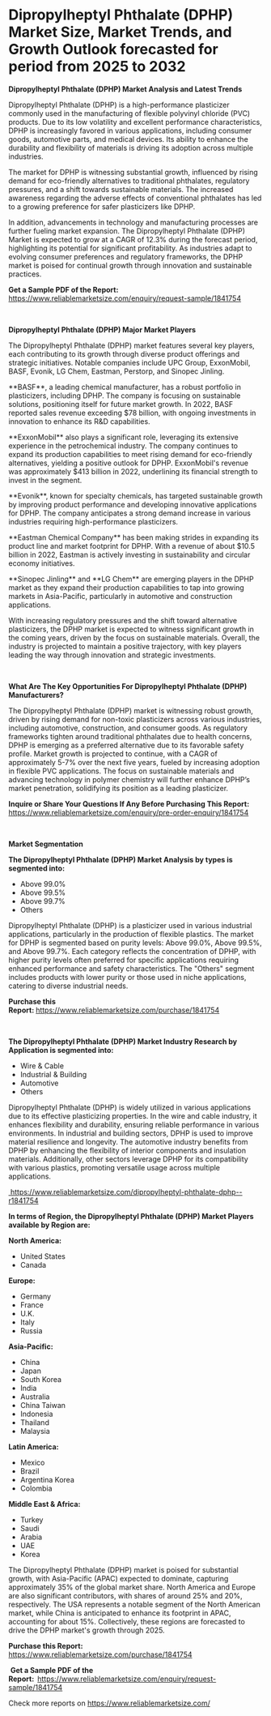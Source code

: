 <p><h1>Dipropylheptyl Phthalate (DPHP) Market Size, Market Trends, and Growth Outlook forecasted for period from 2025 to 2032</h1></p><p><strong>Dipropylheptyl Phthalate (DPHP) Market Analysis and Latest Trends</strong></p>
<p><p>Dipropylheptyl Phthalate (DPHP) is a high-performance plasticizer commonly used in the manufacturing of flexible polyvinyl chloride (PVC) products. Due to its low volatility and excellent performance characteristics, DPHP is increasingly favored in various applications, including consumer goods, automotive parts, and medical devices. Its ability to enhance the durability and flexibility of materials is driving its adoption across multiple industries.</p><p>The market for DPHP is witnessing substantial growth, influenced by rising demand for eco-friendly alternatives to traditional phthalates, regulatory pressures, and a shift towards sustainable materials. The increased awareness regarding the adverse effects of conventional phthalates has led to a growing preference for safer plasticizers like DPHP. </p><p>In addition, advancements in technology and manufacturing processes are further fueling market expansion. The Dipropylheptyl Phthalate (DPHP) Market is expected to grow at a CAGR of 12.3% during the forecast period, highlighting its potential for significant profitability. As industries adapt to evolving consumer preferences and regulatory frameworks, the DPHP market is poised for continual growth through innovation and sustainable practices.</p></p>
<p><strong>Get a Sample PDF of the Report:&nbsp;</strong> <a href="https://www.reliablemarketsize.com/enquiry/request-sample/1841754?utm_campaign=2889&utm_medium=2&utm_source=Github&utm_content=ia&utm_term=26032025&utm_id=dipropylheptyl-phthalate-dphp">https://www.reliablemarketsize.com/enquiry/request-sample/1841754</a></p>
<p>&nbsp;</p>
<p><strong>Dipropylheptyl Phthalate (DPHP) Major Market Players</strong></p>
<p><p>The Dipropylheptyl Phthalate (DPHP) market features several key players, each contributing to its growth through diverse product offerings and strategic initiatives. Notable companies include UPC Group, ExxonMobil, BASF, Evonik, LG Chem, Eastman, Perstorp, and Sinopec Jinling.</p><p>**BASF**, a leading chemical manufacturer, has a robust portfolio in plasticizers, including DPHP. The company is focusing on sustainable solutions, positioning itself for future market growth. In 2022, BASF reported sales revenue exceeding $78 billion, with ongoing investments in innovation to enhance its R&D capabilities.</p><p>**ExxonMobil** also plays a significant role, leveraging its extensive experience in the petrochemical industry. The company continues to expand its production capabilities to meet rising demand for eco-friendly alternatives, yielding a positive outlook for DPHP. ExxonMobil's revenue was approximately $413 billion in 2022, underlining its financial strength to invest in the segment.</p><p>**Evonik**, known for specialty chemicals, has targeted sustainable growth by improving product performance and developing innovative applications for DPHP. The company anticipates a strong demand increase in various industries requiring high-performance plasticizers.</p><p>**Eastman Chemical Company** has been making strides in expanding its product line and market footprint for DPHP. With a revenue of about $10.5 billion in 2022, Eastman is actively investing in sustainability and circular economy initiatives.</p><p>**Sinopec Jinling** and **LG Chem** are emerging players in the DPHP market as they expand their production capabilities to tap into growing markets in Asia-Pacific, particularly in automotive and construction applications.</p><p>With increasing regulatory pressures and the shift toward alternative plasticizers, the DPHP market is expected to witness significant growth in the coming years, driven by the focus on sustainable materials. Overall, the industry is projected to maintain a positive trajectory, with key players leading the way through innovation and strategic investments.</p></p>
<p>&nbsp;</p>
<p><strong>What Are The Key Opportunities For Dipropylheptyl Phthalate (DPHP) Manufacturers?</strong></p>
<p><p>The Dipropylheptyl Phthalate (DPHP) market is witnessing robust growth, driven by rising demand for non-toxic plasticizers across various industries, including automotive, construction, and consumer goods. As regulatory frameworks tighten around traditional phthalates due to health concerns, DPHP is emerging as a preferred alternative due to its favorable safety profile. Market growth is projected to continue, with a CAGR of approximately 5-7% over the next five years, fueled by increasing adoption in flexible PVC applications. The focus on sustainable materials and advancing technology in polymer chemistry will further enhance DPHP’s market penetration, solidifying its position as a leading plasticizer.</p></p>
<p><strong>Inquire or Share Your Questions If Any Before Purchasing This Report:</strong> <a href="https://www.reliablemarketsize.com/enquiry/pre-order-enquiry/1841754?utm_campaign=2889&utm_medium=2&utm_source=Github&utm_content=ia&utm_term=26032025&utm_id=dipropylheptyl-phthalate-dphp">https://www.reliablemarketsize.com/enquiry/pre-order-enquiry/1841754</a></p>
<p>&nbsp;</p>
<p><strong>Market Segmentation</strong></p>
<p><strong>The Dipropylheptyl Phthalate (DPHP) Market Analysis by types is segmented into:</strong></p>
<p><ul><li>Above 99.0%</li><li>Above 99.5%</li><li>Above 99.7%</li><li>Others</li></ul></p>
<p><p>Dipropylheptyl Phthalate (DPHP) is a plasticizer used in various industrial applications, particularly in the production of flexible plastics. The market for DPHP is segmented based on purity levels: Above 99.0%, Above 99.5%, and Above 99.7%. Each category reflects the concentration of DPHP, with higher purity levels often preferred for specific applications requiring enhanced performance and safety characteristics. The "Others" segment includes products with lower purity or those used in niche applications, catering to diverse industrial needs.</p></p>
<p><strong>Purchase this Report:&nbsp;</strong><a href="https://www.reliablemarketsize.com/purchase/1841754?utm_campaign=2889&utm_medium=2&utm_source=Github&utm_content=ia&utm_term=26032025&utm_id=dipropylheptyl-phthalate-dphp">https://www.reliablemarketsize.com/purchase/1841754</a></p>
<p>&nbsp;</p>
<p><strong>The Dipropylheptyl Phthalate (DPHP) Market Industry Research by Application is segmented into:</strong></p>
<p><ul><li>Wire & Cable</li><li>Industrial & Building</li><li>Automotive</li><li>Others</li></ul></p>
<p><p>Dipropylheptyl Phthalate (DPHP) is widely utilized in various applications due to its effective plasticizing properties. In the wire and cable industry, it enhances flexibility and durability, ensuring reliable performance in various environments. In industrial and building sectors, DPHP is used to improve material resilience and longevity. The automotive industry benefits from DPHP by enhancing the flexibility of interior components and insulation materials. Additionally, other sectors leverage DPHP for its compatibility with various plastics, promoting versatile usage across multiple applications.</p></p>
<p><a href="https://www.reliablemarketsize.com/dipropylheptyl-phthalate-dphp--r1841754?utm_campaign=2889&utm_medium=2&utm_source=Github&utm_content=ia&utm_term=26032025&utm_id=dipropylheptyl-phthalate-dphp">&nbsp;https://www.reliablemarketsize.com/dipropylheptyl-phthalate-dphp--r1841754</a></p>
<p><strong>In terms of Region, the Dipropylheptyl Phthalate (DPHP) Market Players available by Region are:</strong></p>
<p>
    <p> <strong> North America: </strong>
        <ul>
            <li>United States</li>
            <li>Canada</li>
        </ul>
        </p> 
    <p> <strong> Europe: </strong>
        <ul>
            <li>Germany</li>
            <li>France</li>
            <li>U.K.</li>
            <li>Italy</li>
            <li>Russia</li>
        </ul>
        </p> 
    <p> <strong> Asia-Pacific: </strong>
        <ul>
            <li>China</li>
            <li>Japan</li>
            <li>South Korea</li>
            <li>India</li>
            <li>Australia</li>
            <li>China Taiwan</li>
            <li>Indonesia</li>
            <li>Thailand</li>
            <li>Malaysia</li>
        </ul>
        </p> 
    <p> <strong> Latin America: </strong>
        <ul>
            <li>Mexico</li>
            <li>Brazil</li>
            <li>Argentina Korea</li>
            <li>Colombia</li>
        </ul>
        </p> 
    <p> <strong> Middle East & Africa: </strong>
        <ul>
            <li>Turkey</li>
            <li>Saudi</li>
            <li>Arabia</li>
            <li>UAE</li>
            <li>Korea</li>
        </ul>
    </p>
    </p>
<p><p>The Dipropylheptyl Phthalate (DPHP) market is poised for substantial growth, with Asia-Pacific (APAC) expected to dominate, capturing approximately 35% of the global market share. North America and Europe are also significant contributors, with shares of around 25% and 20%, respectively. The USA represents a notable segment of the North American market, while China is anticipated to enhance its footprint in APAC, accounting for about 15%. Collectively, these regions are forecasted to drive the DPHP market's growth through 2025.</p></p>
<p><strong>Purchase this Report: </strong><a href="https://www.reliablemarketsize.com/purchase/1841754?utm_campaign=2889&utm_medium=2&utm_source=Github&utm_content=ia&utm_term=26032025&utm_id=dipropylheptyl-phthalate-dphp">https://www.reliablemarketsize.com/purchase/1841754</a></p>
<p>&nbsp;<strong>Get a Sample PDF of the Report:&nbsp;&nbsp;</strong><a href="https://www.reliablemarketsize.com/enquiry/request-sample/1841754?utm_campaign=2889&utm_medium=2&utm_source=Github&utm_content=ia&utm_term=26032025&utm_id=dipropylheptyl-phthalate-dphp">https://www.reliablemarketsize.com/enquiry/request-sample/1841754</a></p>
<p><strong></strong></p>
<p>Check more reports on <a href="https://www.reliablemarketsize.com/?utm_campaign=2889&utm_medium=2&utm_source=Github&utm_content=ia&utm_term=26032025&utm_id=dipropylheptyl-phthalate-dphp">https://www.reliablemarketsize.com/</a></p>